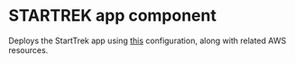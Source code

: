 # STARTREK app component

Deploys the StartTrek app using [this](https://github.com/sebolabs/eks-tf-gitops-k8s/startrek) configuration, along with related AWS resources.
